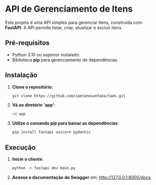 # API de Gerenciamento de Itens

Este projeto é uma API simples para gerenciar itens, construída com **FastAPI**. A API permite listar, criar, atualizar e excluir itens.


##  Pré-requisitos

- Python 3.10 ou superior instalado.
- Biblioteca **pip** para gerenciamento de dependências.

## Instalação

1. **Clone o repositório**:
   ```bash
   git clone https://github.com/caetanosantana/tads.git
   ```
2. **Vá ao diretório 'app'**:   
    ```bash
    cd app
    ```
2. **Utilize o comando pip para baixar as dependências**:
    ```bash
    pip install fastapi uvicorn pydantic
    ```

## Execução

1. **Inicie o cliente**:
    ```bash
    python -m fastapi dev main.py
    ```
2. **Acesse a documentação do Swagger** em:
   http://127.0.0.1:8000/docs
    